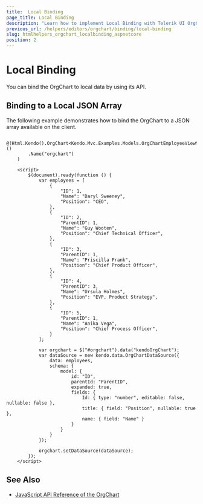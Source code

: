 ```yaml
---
title:  Local Binding
page_title: Local Binding
description: "Learn how to implement Local Binding with Telerik UI OrgChart component for {{ site.framework }}."
previous_url: /helpers/editors/orgchart/binding/local-binding
slug: htmlhelpers_orgchart_localbinding_aspnetcore
position: 2
---
```


# Local Binding

You can bind the OrgChart to local data by using its API.

## Binding to a Local JSON Array

The following example demonstrates how to bind the OrgChart to a JSON array available on the client.

```HtmlHelper
    @(Html.Kendo().OrgChart<Kendo.Mvc.Examples.Models.OrgChartEmployeeViewModel>()
        .Name("orgchart")
    )

    <script>
        $(document).ready(function () {
            var employees = [
                {
                    "ID": 1,
                    "Name": "Daryl Sweeney",
                    "Position": "CEO",
                },
                {
                    "ID": 2,
                    "ParentID": 1,
                    "Name": "Guy Wooten",
                    "Position": "Chief Technical Officer",
                },
                {
                    "ID": 3,
                    "ParentID": 1,
                    "Name": "Priscilla Frank",
                    "Position": "Chief Product Officer",
                },
                {
                    "ID": 4,
                    "ParentID": 3,
                    "Name": "Ursula Holmes",
                    "Position": "EVP, Product Strategy",
                },
                {
                    "ID": 5,
                    "ParentID": 1,
                    "Name": "Anika Vega",
                    "Position": "Chief Process Officer",
                }
            ];

            var orgchart = $("#orgchart").data("kendoOrgChart");
            var dataSource = new kendo.data.OrgChartDataSource({
                data: employees,
                schema: {
                    model: {
                        id: "ID",
                        parentId: "ParentID",
                        expanded: true,
                        fields: {
                            Id: { type: "number", editable: false, nullable: false },
                            title: { field: "Position", nullable: true },
                            name: { field: "Name" }
                        }
                    }
                }
            });

            orgchart.setDataSource(dataSource);
        });
    </script>
```

## See Also

* [JavaScript API Reference of the OrgChart](https://docs.telerik.com/kendo-ui/api/javascript/ui/orgchart)
